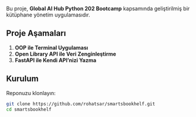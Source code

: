 Bu proje, **Global AI Hub Python 202 Bootcamp** kapsamında geliştirilmiş bir kütüphane yönetim uygulamasıdır.

## Proje Aşamaları

1. **OOP ile Terminal Uygulaması**  
2. **Open Library API ile Veri Zenginleştirme**  
3. **FastAPI ile Kendi API’nizi Yazma**

## Kurulum

Reponuzu klonlayın:

```bash
git clone https://github.com/rohatsar/smartsbookhelf.git
cd smartsbookhelf
